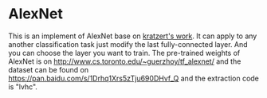 # AlexNet
This is an implement of AlexNet base on [kratzert's work](https://github.com/kratzert/finetune_alexnet_with_tensorflow).
It can apply to any another classification task just modify the last fully-connected layer. And you can choose the layer you want to train. 
The pre-trained weights of AlexNet is on <http://www.cs.toronto.edu/~guerzhoy/tf_alexnet/> and the dataset can be found on <https://pan.baidu.com/s/1Drhq1Xrs5zTju690DHvf_Q> and the extraction code is "lvhc".
